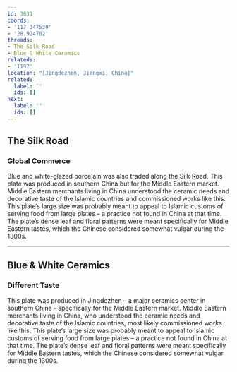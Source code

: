 ```yaml
---
id: 3631
coords:
- '117.347539'
- '28.924702'
threads:
- The Silk Road
- Blue & White Ceramics
relateds:
- '1197'
location: "[Jingdezhen, Jiangxi, China]"
related:
  label: ''
  ids: []
next:
  label: ''
  ids: []
---
```


## The Silk Road

### Global Commerce

Blue and white-glazed porcelain was also traded along the Silk Road. This plate was produced in southern China but for the Middle Eastern market. Middle Eastern merchants living in China understood the ceramic needs and decorative taste of the Islamic countries and commissioned works like this. This plate’s large size was probably meant to appeal to Islamic customs of serving food from large plates – a practice not found in China at that time. The plate’s dense leaf and floral patterns were meant specifically for Middle Eastern tastes, which the Chinese considered somewhat vulgar during the 1300s.

* * *

## Blue & White Ceramics

### Different Taste

This plate was produced in Jingdezhen – a major ceramics center in southern China - specifically for the Middle Eastern market. Middle Eastern merchants living in China, who understood the ceramic needs and decorative taste of the Islamic countries, most likely commissioned works like this. This plate’s large size was probably meant to appeal to Islamic customs of serving food from large plates – a practice not found in China at that time. The plate’s dense leaf and floral patterns were meant specifically for Middle Eastern tastes, which the Chinese considered somewhat vulgar during the 1300s.
